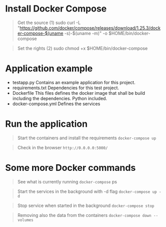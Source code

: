 # Install Docker Compose

> Get the source
(1) sudo curl -L "https://github.com/docker/compose/releases/download/1.25.3/docker-compose-$(uname -s)-$(uname -m)" -o $HOME/bin/docker-compose

> Set the rights
(2) sudo chmod +x $HOME/bin/docker-compose

# Application example

- testapp.py
  Contains an example application for this project.
- requirements.txt
  Dependencies for this test project.
- Dockerfile
  This files defines the docker image that shall be build including the dependencies.
  Python included.
- docker-compose.yml
  Defines the services

# Run the application

> Start the containers and install the requirements
`docker-compose up`

> Check in the browser
`http://0.0.0.0:5000/`

# Some more Docker commands

> See what is currently running
`docker-compose` ps

> Start the services in the background with -d flag
`docker-compose up -d`

> Stop service when started in the background
`docker-compose stop`

> Removing also the data from the containers
`docker-compose down --volumes`

